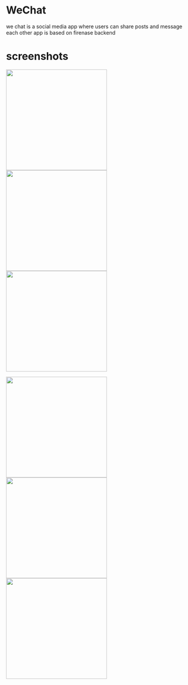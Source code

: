 # WeChat
 we chat is a social media app where users can share posts and message each other 
 app is based on firenase backend
 
  # screenshots
  
 <img src ="https://user-images.githubusercontent.com/19555981/43266481-ce9b393c-90eb-11e8-983f-030e76ece4fd.jpg" width=275 ></img>
 <img src ="https://user-images.githubusercontent.com/19555981/43266475-cd4674f2-90eb-11e8-922c-4a9113b5dcf3.jpg" width=275 ></img>
 <img src ="https://user-images.githubusercontent.com/19555981/43266476-cd975ee4-90eb-11e8-83dc-b6617feaad73.jpg" width=275 ></img>
  
 <img src ="https://user-images.githubusercontent.com/19555981/43266479-ce4e7246-90eb-11e8-83bf-28b0213cf183.jpg" width=275 ></img>
 <img src ="https://user-images.githubusercontent.com/19555981/43266477-cdda6ae0-90eb-11e8-86af-1034d7e07ce7.jpg" width=275 ></img>
 <img src ="https://user-images.githubusercontent.com/19555981/43266478-ce15cd6a-90eb-11e8-915c-82a6da533e6d.jpg" width=275 ></img>


 
 



